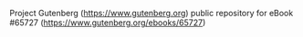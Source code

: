 Project Gutenberg (https://www.gutenberg.org) public repository for
eBook #65727 (https://www.gutenberg.org/ebooks/65727)
